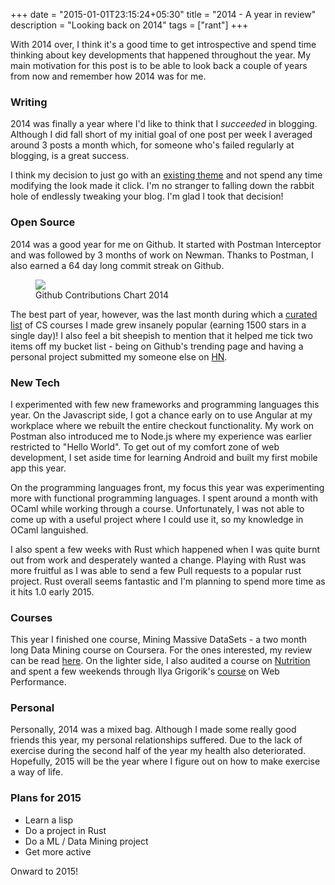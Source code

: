 +++
date = "2015-01-01T23:15:24+05:30"
title = "2014 - A year in review"
description = "Looking back on 2014"
tags = ["rant"]
+++

With 2014 over, I think it's a good time to get introspective and spend time thinking about key developments that happened throughout the year. My main motivation for this post is to be able to look back a couple of years from now and remember how 2014 was for me.

### Writing
2014 was finally a year where I'd like to think that I *succeeded* in blogging. Although I did fall short of my initial goal of one post per week I averaged around 3 posts a month which, for someone who's failed regularly at blogging, is a great success. 

I think my decision to just go with an [existing theme](https://github.com/mmistakes/minimal-mistakes) and not spend any time modifying the look made it click. I'm no stranger to falling down the rabbit hole of endlessly tweaking your blog. I'm glad I took that decision!

### Open Source
2014 was a good year for me on Github. It started with Postman Interceptor and was followed by 3 months of work on Newman. Thanks to Postman, I also earned a 64 day long commit streak on Github. 

<figure> <img src="/images/2014-githubstreak.png"> 
	<figcaption>Github Contributions Chart 2014</figcaption>
</figure>

The best part of year, however, was the last month during which a [curated list](https://github.com/prakhar1989/awesome-courses) of CS courses I made grew insanely popular (earning 1500 stars in a single day)! I also feel a bit sheepish to mention that it helped me tick two items off my bucket list - being on Github's trending page and having a personal project submitted my someone else on [HN](https://news.ycombinator.com/item?id=8806910).

### New Tech

I experimented with few new frameworks and programming languages this year. On the Javascript side, I got a chance early on to use Angular at my workplace where we rebuilt the entire checkout functionality. My work on Postman also introduced me to Node.js where my experience was earlier restricted to "Hello World". To get out of my comfort zone of web development, I set aside time for learning Android and built my first mobile app this year. 

On the programming languages front, my focus this year was experimenting more with functional programming languages. I spent around a month with OCaml while working through a course. Unfortunately, I was not able to come up with a useful project where I could use it, so my knowledge in OCaml languished. 

I also spent a few weeks with Rust which happened when I was quite burnt out from work and desperately wanted a change. Playing with Rust was more fruitful as I was able to send a few Pull requests to a popular rust project. Rust overall seems fantastic and I'm planning to spend more time as it hits 1.0 early 2015.

### Courses
This year I finished one course, Mining Massive DataSets - a two month long Data Mining course on Coursera. For the ones interested, my review can be read [here](http://prakhar.me/articles/mining-of-massive-datasets---a-review/). On the lighter side, I also audited a course on [Nutrition](https://www.coursera.org/course/nutritionforhealth) and spent a few weekends through Ilya Grigorik's [course](https://www.udacity.com/course/ud884) on Web Performance. 

### Personal
Personally, 2014 was a mixed bag. Although I made some really good friends this year, my personal relationships suffered. Due to the lack of exercise during the second half of the year my health also deteriorated. Hopefully, 2015 will be the year where I figure out on how to make exercise a way of life.

### Plans for 2015
- Learn a lisp
- Do a project in Rust
- Do a ML / Data Mining project
- Get more active

Onward to 2015!